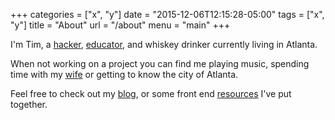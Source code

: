 +++
categories = ["x", "y"]
date = "2015-12-06T12:15:28-05:00"
tags = ["x", "y"]
title = "About"
url = "/about"
menu = "main"
+++

I'm Tim, a <a href="http://github.com/twhitacre" target="_blank">hacker</a>, <a href="http://theironyard.com/" target="_blank">educator</a>, and whiskey drinker currently living in Atlanta.

When not working on a project you can find me playing music, spending time with my <a href="http://stephwhitacre.com/" target="_blank">wife</a> or getting to know the city of Atlanta.

Feel free to check out my <a href="/" target="_blank">blog</a>, or some front end <a href="/post/developer-resources" target="_blank">resources</a> I've put together.

